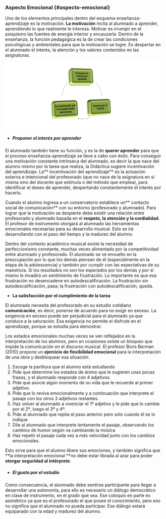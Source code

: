 ### Aspecto Emocional {#aspecto-emocional}

Uno de los elementos principales dentro del esquema enseñanza-aprendizaje es la motivación. **La motivación** incita al alumnado a aprender,  aprendiendo lo que realmente le interesa. Motivar es irrumpir en el psiquismo las fuentes de energía interior y encauzarla. Dentro de la enseñanza, la función pedagógica  es la de crear las condiciones psicológicas y ambientales para que la motivación se logre. Es despertar  en el alumnado el interés, la atención  y los valores contenidos en las asignaturas.

![](/images/image7.png)

* ##### Proponer el interés por aprender

El alumnado también tiene su función, y es la de **querer aprender** para que el proceso enseñanza-aprendizaje se lleve a cabo con éxito. Para conseguir una motivación constante intrínseca del alumnado, es decir la que nace del alumno mismo por la tarea que realiza, la Didáctica sugiere incentivación del aprendizaje. La** incentivación del aprendizaje**  es la actuación externa e intencional del profesorado \(que no nace de la asignatura en sí misma sino del docente que estimula o del método que emplea\), para identificar el deseo de aprender, despertando constantemente el interés por hacerlo.

Cuando el alumno ingresa a un conservatorio establece un** contacto social de comunicación** con su entorno \(profesorado y alumnado\). Para lograr que la motivación se despierte  debe existir una relación entre profesorado y alumnado basada en el **respeto, la atención y la cordialidad**. El profesor de instrumento otorgará al alumnado las herramientas emocionales necesarias para su desarrollo musical. Esto se irá desarrollando con el paso del tiempo y la madurez del alumno.

Dentro del contexto académico musical existe la necesidad de perfeccionismo constante, muchas veces alimentado por la competitividad entre alumnado y profesorado. El alumnado se ve envuelto en la preocupación por lo que los demás piensen de él \(especialmente en la etapa de la adolescencia\) y también por cumplir con las expectativas de su maestro/a. Si los resultados no son los esperados por los demás y por sí mismo le invadirá un sentimiento de frustración. Lo importante es que esa frustración no desencadene en autodescalificación. La frustración sin autodescalificación, pasa; la frustración con autodescalificación, queda.

* **La satisfacción por el cumplimiento de la tarea**

El alumnado necesita  del profesorado en su estudio cotidiano **comunicación**, es decir,  ponerse de acuerdo para no exigir en exceso. La exigencia en exceso  puede ser perjudicial para el alumnado ya que conduce a la saturación. Esa exigencia no permite el disfrute en el aprendizaje,  porque se estudia para demostrar.

Los estados emocionales muchas veces se ven reflejados en la interpretación de los alumnos, pero en ocasiones existe un bloqueo que impide la comunicación en el discurso musical. El profesor Boris Berman \(2010\) propone un **ejercicio de flexibilidad emocional** para la interpretación de una obra y desbloquear esa situación.

1. Escoge la partitura que el alumno está estudiando
2. Pide que determine los estados de ánimo que le sugieren unas pocas frases, y el alumnado responde con 4 adjetivos.
3. Pide que asocie algún momento de su vida que le recuerde al primer adjetivo.
4. Pide que lo reviva emocionalmente y a continuación que interprete el pasaje con los otros 3 adjetivos restantes.
5. Haz volver al alumnado a vivenciar el 1º adjetivo y le pide que lo cambie por el 2º, luego el 3º y 4º.
6. Pide al alumnado que repita el paso anterior pero sólo cuando él se lo indique
7. Dile al alumnado que interprete lentamente el pasaje, observando los cambios de humor según va cambiando la música
8. Haz repetir el pasaje cada vez a más velocidad junto con los cambios emocionales.

Esto sirve para que el alumno libere sus emociones, y también significa que **la interpretación emocional **no debe estar librada al azar para poder **otorgar seguridad al intérprete**.

* ##### El gusto por el estudio

Como consecuencia, el alumnado debe sentirse participante para llegar a desarrollar una autonomía, para ello es necesario un diálogo democrático en clase de instrumento, en el grado que sea. Ese coloquio en parte es asimétrico ya que es el profesorado el que posee el conocimiento, pero eso no significa que el alumnado no pueda participar. Ese diálogo estará equiparado con la edad y madurez del alumno.

